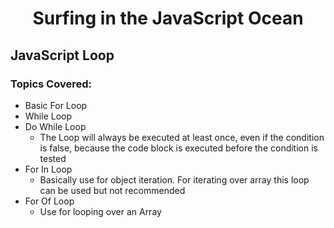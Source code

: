 <h1 align= "center">Surfing in the JavaScript Ocean</h1>

## JavaScript Loop

### Topics Covered:

- Basic For Loop
- While Loop
- Do While Loop
  - The Loop will always be executed at least once, even if the condition is false, because the code block is executed before the condition is tested
- For In Loop
  - Basically use for object iteration. For iterating over array this loop can be used but not recommended
- For Of Loop
  - Use for looping over an Array
